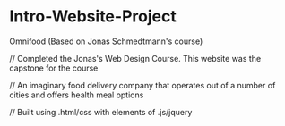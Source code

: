 # Intro-Website-Project
Omnifood (Based on Jonas Schmedtmann's course)

// Completed the Jonas's Web Design Course. This website was the capstone for the course 

// An imaginary food delivery company that operates out of a number of cities and offers health meal options

// Built using .html/css with elements of .js/jquery 
